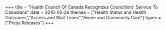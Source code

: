 +++
title = "Health Council Of Canada Recognizes Councillors' Service To Canadians"
date = 2010-05-26
themes = ["Health Status and Health Outcomes","Access and Wait Times","Home and Community Care"]
types = ["Press Releases"]
+++
